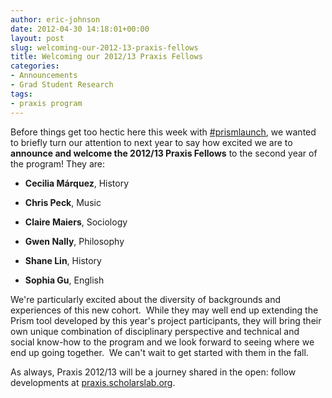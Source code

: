 ```yaml
---
author: eric-johnson
date: 2012-04-30 14:18:01+00:00
layout: post
slug: welcoming-our-2012-13-praxis-fellows
title: Welcoming our 2012/13 Praxis Fellows
categories:
- Announcements
- Grad Student Research
tags:
- praxis program
---
```


Before things get too hectic here this week with [#prismlaunch](http://www.scholarslab.org/announcements/praxis-through-prisms/), we wanted to briefly turn our attention to next year to say how excited we are to **announce and welcome the 2012/13 Praxis Fellows** to the second year of the program! They are:



	
  * **Cecilia Márquez**, History

	
  * **Chris Peck**, Music

	
  * **Claire Maiers**, Sociology

	
  * **Gwen Nally**, Philosophy

	
  * **Shane Lin**, History

	
  * **Sophia Gu**, English


We're particularly excited about the diversity of backgrounds and experiences of this new cohort.  While they may well end up extending the Prism tool developed by this year's project participants, they will bring their own unique combination of disciplinary perspective and technical and social know-how to the program and we look forward to seeing where we end up going together.  We can't wait to get started with them in the fall.

As always, Praxis 2012/13 will be a journey shared in the open: follow developments at [praxis.scholarslab.org](http://praxis.scholarslab.org/).
